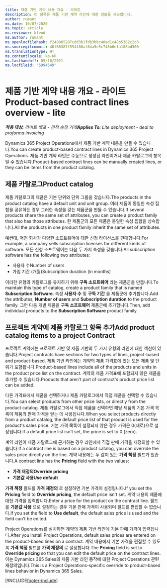 ```yaml
---
title: 제품 기반 계약 내용 개요 - 라이트
description: 이 항목은 제품 기반 계약 라인에 대한 정보를 제공합니다.
author: rumant
ms.date: 10/07/2020
ms.topic: article
ms.reviewer: kfend
ms.author: rumant
ms.openlocfilehash: f248865287cdd3b1fdb3bbc40ad1c48b5302c2c0
ms.sourcegitcommit: 40f68387f594180af64a5e5c748b6efa188bd300
ms.translationtype: HT
ms.contentlocale: ko-KR
ms.lasthandoff: 05/10/2021
ms.locfileid: "5994549"
---
```

# <a name="product-based-contract-lines-overview---lite"></a><span data-ttu-id="c3f02-103">제품 기반 계약 내용 개요 - 라이트</span><span class="sxs-lookup"><span data-stu-id="c3f02-103">Product-based contract lines overview - lite</span></span>

<span data-ttu-id="c3f02-104">_**적용 대상:** 라이트 배포 - 견적 송장 거래_</span><span class="sxs-lookup"><span data-stu-id="c3f02-104">_**Applies To:** Lite deployment - deal to proforma invoicing_</span></span>

<span data-ttu-id="c3f02-105">Dynamics 365 Project Operations에서 제품 기반 계약 내용을 만들 수 있습니다.</span><span class="sxs-lookup"><span data-stu-id="c3f02-105">You can create product-based contract lines in Dynamics 365 Project Operations.</span></span> <span data-ttu-id="c3f02-106">제품 기반 계약 라인은 수동으로 생성된 라인이거나 제품 카탈로그의 항목일 수 있습니다.</span><span class="sxs-lookup"><span data-stu-id="c3f02-106">Product-based contract lines can be manually created lines, or they can be items from the product catalog.</span></span>

## <a name="product-catalog"></a><span data-ttu-id="c3f02-107">제품 카탈로그</span><span class="sxs-lookup"><span data-stu-id="c3f02-107">Product catalog</span></span>

<span data-ttu-id="c3f02-108">제품 카탈로그의 제품은 기본 단위와 단위 그룹을 갖습니다.</span><span class="sxs-lookup"><span data-stu-id="c3f02-108">The products in the product catalog have a default unit and unit group.</span></span> <span data-ttu-id="c3f02-109">여러 제품이 동일한 속성 집합을 공유하는 경우 그러한 속성을 갖는 제품군을 만들 수 있습니다.</span><span class="sxs-lookup"><span data-stu-id="c3f02-109">If several products share the same set of attributes, you can create a product family that also has those attributes.</span></span> <span data-ttu-id="c3f02-110">한 제품군의 모든 제품은 동일한 속성 집합을 상속합니다.</span><span class="sxs-lookup"><span data-stu-id="c3f02-110">All the products in one product family inherit the same set of attributes.</span></span>

<span data-ttu-id="c3f02-111">예컨대, 어떤 회사가 다양한 소프트웨어에 대한 신청 라이선스를 판매합니다.</span><span class="sxs-lookup"><span data-stu-id="c3f02-111">For example, a company sells subscription licenses for different kinds of software.</span></span> <span data-ttu-id="c3f02-112">모든 신청 소프트웨어는 다음 두 가지 속성을 갖습니다:</span><span class="sxs-lookup"><span data-stu-id="c3f02-112">All subscription software has the following two attributes:</span></span>

- <span data-ttu-id="c3f02-113">사용자 수</span><span class="sxs-lookup"><span data-stu-id="c3f02-113">Number of users</span></span>
- <span data-ttu-id="c3f02-114">가입 기간 (개월)</span><span class="sxs-lookup"><span data-stu-id="c3f02-114">Subscription duration (in months)</span></span>

<span data-ttu-id="c3f02-115">이러한 유형의 카탈로그를 유지하기 위해 **구독 소프트웨어** 라는 제품군을 만듭니다.</span><span class="sxs-lookup"><span data-stu-id="c3f02-115">To maintain this type of catalog, create a product family that is named **Subscription Software**.</span></span> <span data-ttu-id="c3f02-116">속성 **사용자 수** 및 **구독 기간** 을 제품군에 추가합니다.</span><span class="sxs-lookup"><span data-stu-id="c3f02-116">Add the attributes, **Number of users** and **Subscription duration** to the product family.</span></span> <span data-ttu-id="c3f02-117">그런 다음 개별 제품을 **구독 소프트웨어** 제품군에 추가합니다.</span><span class="sxs-lookup"><span data-stu-id="c3f02-117">Then, add individual products to the **Subscription Software** product family.</span></span>

## <a name="add-product-catalog-items-to-a-project-contract"></a><span data-ttu-id="c3f02-118">프로젝트 계약에 제품 카탈로그 항목 추가</span><span class="sxs-lookup"><span data-stu-id="c3f02-118">Add product catalog items to a project Contract</span></span>

<span data-ttu-id="c3f02-119">프로젝트 계약에는 프로젝트 기반 및 제품 기반의 두 가지 유형의 라인에 대한 섹션이 있습니다.</span><span class="sxs-lookup"><span data-stu-id="c3f02-119">Project contracts have sections for two types of lines, project-based and product-based.</span></span> <span data-ttu-id="c3f02-120">제품 기반 라인에는 계약의 제품 가격표에 있는 모든 제품 및 단위가 포함됩니다.</span><span class="sxs-lookup"><span data-stu-id="c3f02-120">Product-based lines include all of the products and units in the product price list on the contract.</span></span> <span data-ttu-id="c3f02-121">계약의 제품 가격표에 포함되지 않은 제품을 추가할 수 있습니다.</span><span class="sxs-lookup"><span data-stu-id="c3f02-121">Products that aren't part of contract's product price list can be added.</span></span>

<span data-ttu-id="c3f02-122">다른 가격표에서 제품을 선택하거나 제품 카탈로그에서 직접 제품을 선택할 수 있습니다.</span><span class="sxs-lookup"><span data-stu-id="c3f02-122">You can select products from other price lists, or directly from the product catalog.</span></span> <span data-ttu-id="c3f02-123">제품 카탈로그에서 직접 제품을 선택하면 해당 제품의 기본 가격 목록이 제품의 판매 가격을 얻는 데 사용됩니다.</span><span class="sxs-lookup"><span data-stu-id="c3f02-123">When you select products directly from a product catalog, the default price list of that product is used for the product's sales price.</span></span> <span data-ttu-id="c3f02-124">기본 가격 목록이 설정되지 않은 경우 가격은 0(제로)으로 설정됩니다.</span><span class="sxs-lookup"><span data-stu-id="c3f02-124">If a default price list isn't set, the price is set to 0 (zero).</span></span>

<span data-ttu-id="c3f02-125">계약 라인이 제품 카탈로그에 근거하는 경우 라인에서 직접 판매 가격을 재정의할 수 있습니다.</span><span class="sxs-lookup"><span data-stu-id="c3f02-125">If a contract line is based on a product catalog, you can override the sales price directly on the line.</span></span> <span data-ttu-id="c3f02-126">계약 내용에는 두 값이 있는 **가격 책정** 필드가 있습니다.</span><span class="sxs-lookup"><span data-stu-id="c3f02-126">A contract line has the **Pricing** field with the two values:</span></span>

- <span data-ttu-id="c3f02-127">**가격 재정의**</span><span class="sxs-lookup"><span data-stu-id="c3f02-127">**Override pricing**</span></span>
- <span data-ttu-id="c3f02-128">**기본값 사용**</span><span class="sxs-lookup"><span data-stu-id="c3f02-128">**Use default**</span></span>

<span data-ttu-id="c3f02-129">**가격 책정** 필드를 **가격 재정의** 로 설정하면 기본 가격이 설정됩니다.</span><span class="sxs-lookup"><span data-stu-id="c3f02-129">If you set the **Pricing** field to **Override pricing**, the default price isn't set.</span></span> <span data-ttu-id="c3f02-130">계약 내용의 제품에 대한 가격을 입력합니다.</span><span class="sxs-lookup"><span data-stu-id="c3f02-130">Enter a price for the product on the contract line.</span></span> <span data-ttu-id="c3f02-131">필드를 **기본값 사용** 으로 설정하는 경우 기본 판매 가격이 사용되며 필드를 편집할 수 없습니다.</span><span class="sxs-lookup"><span data-stu-id="c3f02-131">If you set the field to **Use default**, the default sales price is used and the field can't be edited.</span></span>

<span data-ttu-id="c3f02-132">Project Operations를 설치하면 계약의 제품 기반 라인에 기본 판매 가격이 입력됩니다.</span><span class="sxs-lookup"><span data-stu-id="c3f02-132">After you install Project Operations, default sales prices are entered on the product-based lines on a contract.</span></span> <span data-ttu-id="c3f02-133">계약 내용에서 기본 가격을 편집할 수 있도록 **가격 책정** 필드를 **가격 재정의** 로 설정합니다.</span><span class="sxs-lookup"><span data-stu-id="c3f02-133">The **Pricing** field is set to **Override pricing** so that you can edit the default price on the contract lines.</span></span> <span data-ttu-id="c3f02-134">이는 Dynamics 365 Sales의 제품 기반 라인 동작에 대한 Project Operations 관련 재정의입니다.</span><span class="sxs-lookup"><span data-stu-id="c3f02-134">This is a Project Operations-specific override to product-based lines behavior in Dynamics 365 Sales.</span></span>


[!INCLUDE[footer-include](../../includes/footer-banner.md)]